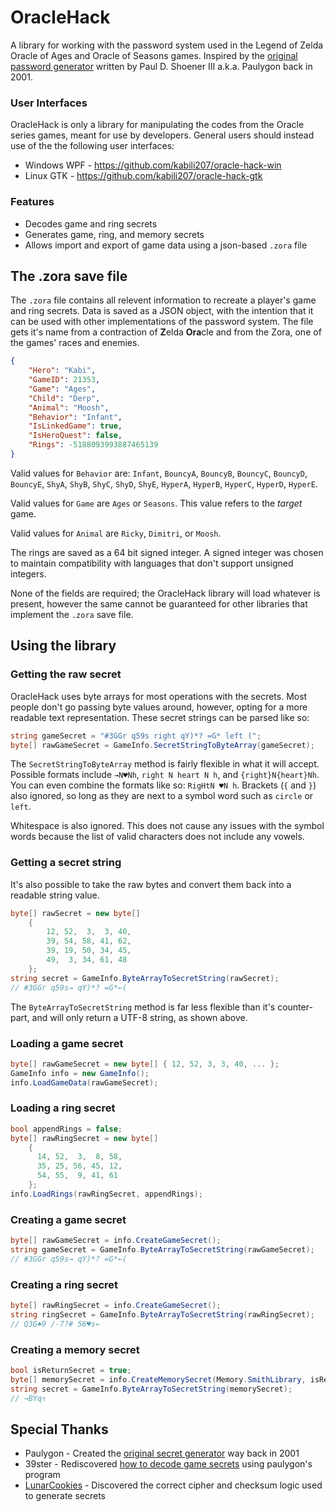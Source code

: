 # OracleHack

A library for working with the password system used in the Legend of Zelda Oracle of Ages and Oracle of Seasons games.
Inspired by the [original password generator](http://home.earthlink.net/~paul3/zeldagbc.html) written by
Paul D. Shoener III a.k.a. Paulygon back in 2001.

### User Interfaces
OracleHack is only a library for manipulating the codes from the Oracle series games, meant for use by developers.
General users should instead use of the the following user interfaces:
 * Windows WPF - https://github.com/kabili207/oracle-hack-win
 * Linux GTK - https://github.com/kabili207/oracle-hack-gtk

### Features
 * Decodes game and ring secrets
 * Generates game, ring, and memory secrets
 * Allows import and export of game data using a json-based `.zora` file
 
## The .zora save file
The `.zora` file contains all relevent information to recreate a player's game and ring secrets. Data is saved
as a JSON object, with the intention that it can be used with other implementations of the password system.
The file gets it's name from a contraction of **Z**elda **Ora**cle and from the Zora, one of the games'
races and enemies.

```json
{
    "Hero": "Kabi",
    "GameID": 21353,
    "Game": "Ages",
    "Child": "Derp",
    "Animal": "Moosh",
    "Behavior": "Infant",
    "IsLinkedGame": true,
    "IsHeroQuest": false,
    "Rings": -5188093993887465139
}
```

Valid values for `Behavior` are: `Infant`,
`BouncyA`, `BouncyB`, `BouncyC`, `BouncyD`, `BouncyE`,
`ShyA`, `ShyB`, `ShyC`, `ShyD`, `ShyE`,
`HyperA`, `HyperB`, `HyperC`, `HyperD`, `HyperE`.

Valid values for `Game` are `Ages` or `Seasons`. This value refers to the _target_ game.

Valid values for `Animal` are `Ricky`, `Dimitri`, or `Moosh`.

The rings are saved as a 64 bit signed integer. A signed integer was chosen to maintain compatibility with
languages that don't support unsigned integers.

None of the fields are required; the OracleHack library will load whatever is present, however the same
cannot be guaranteed for other libraries that implement the `.zora` save file.

## Using the library

### Getting the raw secret
OracleHack uses byte arrays for most operations with the secrets. Most people don't go passing byte values
around, however, opting for a more readable text representation. These secret strings can be parsed like so:
```c#
string gameSecret = "#3GGr q59s right qY)*? =G* left (";
byte[] rawGameSecret = GameInfo.SecretStringToByteArray(gameSecret);
```
The `SecretStringToByteArray` method is fairly flexible in what it will accept. Possible formats include 
`→N♥Nh`, `right N heart N h`, and `{right}N{heart}Nh`. You can even combine the formats like so: 
`RigHtN ♥N h`. Brackets (`{` and `}`) also ignored, so long as they are next to a symbol word such as
`circle` or `left`.

Whitespace is also ignored. This does not cause any issues with the symbol words because the list of valid
characters does not include any vowels.

### Getting a secret string
It's also possible to take the raw bytes and convert them back into a readable string value.
```c#
byte[] rawSecret = new byte[]
    {
        12, 52,  3,  3, 40,
        39, 54, 58, 41, 62,
        39, 19, 50, 34, 45,
        49,  3, 34, 61, 48
    };
string secret = GameInfo.ByteArrayToSecretString(rawSecret);
// #3GGr q59s→ qY)*? =G*←(
```

The `ByteArrayToSecretString` method is far less flexible than it's counter-part, and will only return
a UTF-8 string, as shown above.

### Loading a game secret
```c#
byte[] rawGameSecret = new byte[] { 12, 52, 3, 3, 40, ... };
GameInfo info = new GameInfo();
info.LoadGameData(rawGameSecret);
```

### Loading a ring secret
```c#
bool appendRings = false;
byte[] rawRingSecret = new byte[]
    {
      14, 52,  3,  8, 58,
      35, 25, 56, 45, 12,
      54, 55,  9, 41, 61
    };
info.LoadRings(rawRingSecret, appendRings);
```

### Creating a game secret
```c#
byte[] rawGameSecret = info.CreateGameSecret();
string gameSecret = GameInfo.ByteArrayToSecretString(rawGameSecret);
// #3GGr q59s→ qY)*? =G*←(
```

### Creating a ring secret
```c#
byte[] rawRingSecret = info.CreateGameSecret();
string ringSecret = GameInfo.ByteArrayToSecretString(rawRingSecret);
// Q3G♠9 /-7?# 56♥s←
```

### Creating a memory secret
```c#
bool isReturnSecret = true;
byte[] memorySecret = info.CreateMemorySecret(Memory.SmithLibrary, isReturnSecret);
string secret = GameInfo.ByteArrayToSecretString(memorySecret);
// →BYq↑
```

## Special Thanks
 * Paulygon - Created the [original secret generator](http://home.earthlink.net/~paul3/zeldagbc.html) way back in 2001
 * 39ster - Rediscovered [how to decode game secrets](http://www.gamefaqs.com/boards/472313-the-legend-of-zelda-oracle-of-ages/66934363) using paulygon's program
 * [LunarCookies](https://github.com/LunarCookies) - Discovered the correct cipher and checksum logic used to generate secrets
